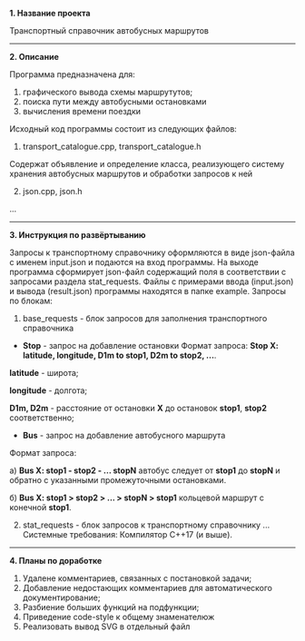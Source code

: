**1. Название проекта**

Транспортный справочник автобусных маршрутов

------------

**2. Описание**

Программа предназначена для:
1. графического вывода схемы маршрутутов;
2. поиска пути между автобусными остановками
3. вычисления времени поездки

Исходный код программы состоит из следующих файлов:
1. transport_catalogue.cpp, transport_catalogue.h
 
Содержат объявление и определение класса, реализующего систему хранения автобусных маршрутов и обработки запросов к ней

2. json.cpp, json.h 

...

------------

**3. Инструкция по развёртыванию**

Запросы к транспортному справочнику оформляются в виде json-файла с именем input.json и подаются на вход программы.
На выходе программа сформирует json-файл содержащий поля в соответствии с запросами раздела stat_requests.
Файлы с примерами ввода (input.json) и вывода (result.json) программы находятся в папке example.
Запросы по блокам:
1)  base_requests - блок запросов для заполнения транспортного справочника
- **Stop** - запрос на добавление остановки
Формат запроса: **Stop X: latitude, longitude, D1m to stop1, D2m to stop2, ...**.

**latitude** - широта;

**longitude** - долгота;

**D1m,  D2m** - расстояние от остановки **X** до остановок **stop1**, **stop2** соответственно;

- **Bus** - запрос на добавление автобусного маршрута

Формат запроса: 

а) **Bus X: stop1 - stop2 - ... stopN** автобус следует от **stop1** до **stopN** и обратно с указанными промежуточными остановками.

б) **Bus X: stop1 > stop2 > ... > stopN > stop1** кольцевой маршрут с конечной **stop1**.

2)  stat_requests  - блок запросов к транспортному справочнику
...
Системные требования:
Компилятор C++17 (и выше).

------------

**4. Планы по доработке**
1. Удалене комментариев, связанных с постановкой задачи;
2. Добавление недостающих комментариев для автоматического документирование;
3. Разбиение больших функций на подфункции;
4. Приведение code-style к общему знаменателюж
5. Реализовать вывод SVG в отдельный файл


